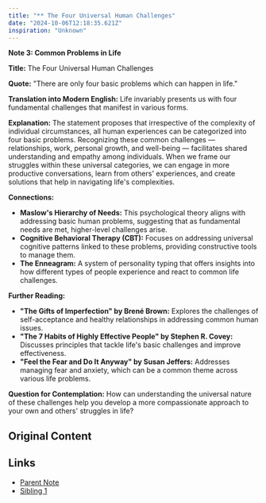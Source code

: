 ```yaml
---
title: "** The Four Universal Human Challenges"
date: "2024-10-06T12:18:35.621Z"
inspiration: "Unknown"
---
```


**Note 3: Common Problems in Life**

**Title:** The Four Universal Human Challenges

**Quote:** "There are only four basic problems which can happen in life."

**Translation into Modern English:** Life invariably presents us with four fundamental challenges that manifest in various forms.

**Explanation:** The statement proposes that irrespective of the complexity of individual circumstances, all human experiences can be categorized into four basic problems. Recognizing these common challenges — relationships, work, personal growth, and well-being — facilitates shared understanding and empathy among individuals. When we frame our struggles within these universal categories, we can engage in more productive conversations, learn from others' experiences, and create solutions that help in navigating life's complexities.

**Connections:**
- **Maslow's Hierarchy of Needs:** This psychological theory aligns with addressing basic human problems, suggesting that as fundamental needs are met, higher-level challenges arise.
- **Cognitive Behavioral Therapy (CBT):** Focuses on addressing universal cognitive patterns linked to these problems, providing constructive tools to manage them.
- **The Enneagram:** A system of personality typing that offers insights into how different types of people experience and react to common life challenges.

**Further Reading:**
- **"The Gifts of Imperfection" by Brené Brown:** Explores the challenges of self-acceptance and healthy relationships in addressing common human issues.
- **"The 7 Habits of Highly Effective People" by Stephen R. Covey:** Discusses principles that tackle life's basic challenges and improve effectiveness.
- **"Feel the Fear and Do It Anyway" by Susan Jeffers:** Addresses managing fear and anxiety, which can be a common theme across various life problems.

**Question for Contemplation:** How can understanding the universal nature of these challenges help you develop a more compassionate approach to your own and others' struggles in life? 



## Original Content



## Links

- [Parent Note](/parent-note.md)
- [Sibling 1](/zettel1.md)
